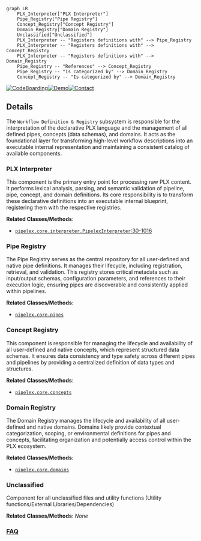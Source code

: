 ```mermaid
graph LR
    PLX_Interpreter["PLX Interpreter"]
    Pipe_Registry["Pipe Registry"]
    Concept_Registry["Concept Registry"]
    Domain_Registry["Domain Registry"]
    Unclassified["Unclassified"]
    PLX_Interpreter -- "Registers definitions with" --> Pipe_Registry
    PLX_Interpreter -- "Registers definitions with" --> Concept_Registry
    PLX_Interpreter -- "Registers definitions with" --> Domain_Registry
    Pipe_Registry -- "References" --> Concept_Registry
    Pipe_Registry -- "Is categorized by" --> Domain_Registry
    Concept_Registry -- "Is categorized by" --> Domain_Registry
```

[![CodeBoarding](https://img.shields.io/badge/Generated%20by-CodeBoarding-9cf?style=flat-square)](https://github.com/CodeBoarding/CodeBoarding)[![Demo](https://img.shields.io/badge/Try%20our-Demo-blue?style=flat-square)](https://www.codeboarding.org/diagrams)[![Contact](https://img.shields.io/badge/Contact%20us%20-%20contact@codeboarding.org-lightgrey?style=flat-square)](mailto:contact@codeboarding.org)

## Details

The `Workflow Definition & Registry` subsystem is responsible for the interpretation of the declarative PLX language and the management of all defined pipes, concepts (data schemas), and domains. It acts as the foundational layer for transforming high-level workflow descriptions into an executable internal representation and maintaining a consistent catalog of available components.

### PLX Interpreter
This component is the primary entry point for processing raw PLX content. It performs lexical analysis, parsing, and semantic validation of pipeline, pipe, concept, and domain definitions. Its core responsibility is to transform these declarative definitions into an executable internal blueprint, registering them with the respective registries.


**Related Classes/Methods**:

- <a href="https://github.com/Pipelex/pipelex/blob/main/pipelex/core/interpreter.py#L30-L1016" target="_blank" rel="noopener noreferrer">`pipelex.core.interpreter.PipelexInterpreter`:30-1016</a>


### Pipe Registry
The Pipe Registry serves as the central repository for all user-defined and native pipe definitions. It manages their lifecycle, including registration, retrieval, and validation. This registry stores critical metadata such as input/output schemas, configuration parameters, and references to their execution logic, ensuring pipes are discoverable and consistently applied within pipelines.


**Related Classes/Methods**:

- <a href="https://github.com/Pipelex/pipelex/blob/main/pipelex/core/pipes/" target="_blank" rel="noopener noreferrer">`pipelex.core.pipes`</a>


### Concept Registry
This component is responsible for managing the lifecycle and availability of all user-defined and native concepts, which represent structured data schemas. It ensures data consistency and type safety across different pipes and pipelines by providing a centralized definition of data types and structures.


**Related Classes/Methods**:

- <a href="https://github.com/Pipelex/pipelex/blob/main/pipelex/core/concepts/" target="_blank" rel="noopener noreferrer">`pipelex.core.concepts`</a>


### Domain Registry
The Domain Registry manages the lifecycle and availability of all user-defined and native domains. Domains likely provide contextual categorization, scoping, or environmental definitions for pipes and concepts, facilitating organization and potentially access control within the PLX ecosystem.


**Related Classes/Methods**:

- <a href="https://github.com/Pipelex/pipelex/blob/main/pipelex/core/domains/" target="_blank" rel="noopener noreferrer">`pipelex.core.domains`</a>


### Unclassified
Component for all unclassified files and utility functions (Utility functions/External Libraries/Dependencies)


**Related Classes/Methods**: _None_



### [FAQ](https://github.com/CodeBoarding/GeneratedOnBoardings/tree/main?tab=readme-ov-file#faq)

